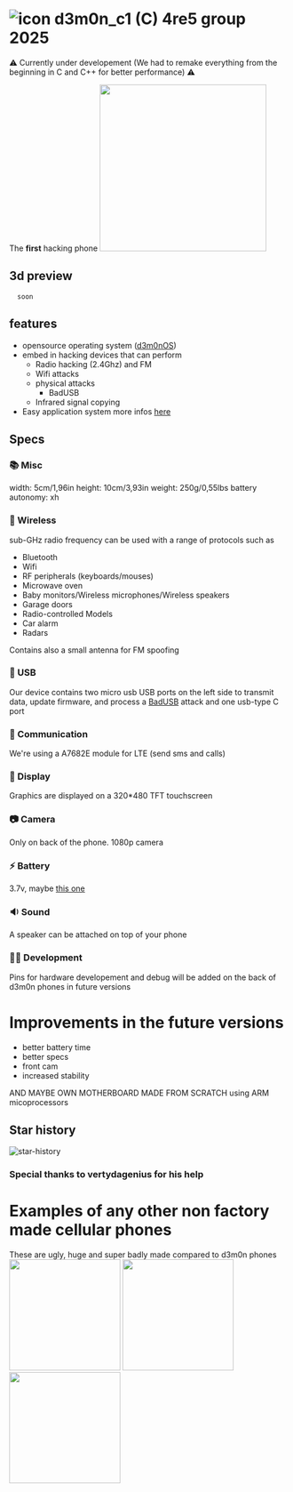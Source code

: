 # ![icon](https://avatars.githubusercontent.com/u/136185636?s=40&u=76e3b4569d8be273bb0358ae3c71fcdf7c7b2d6b&v=4) d3m0n_c1 (C) 4re5 group 2025

⚠️ Currently under developement (We had to remake everything from the beginning in C and C++ for better performance) ⚠️

The **first** hacking phone 
<img height="300" src="https://github.com/d3m0n-project/d3m0n_c1/assets/71982379/5912dc56-461c-4415-a69e-8ceade19bfd1">

## 3d preview
```stl
  soon
```


## features
- opensource operating system ([d3m0nOS](https://github.com/d3m0n-project/d3m0n_os))
- embed in hacking devices that can perform
  -  Radio hacking (2.4Ghz) and FM
  -  Wifi attacks
  -  physical attacks
     - BadUSB
  - Infrared signal copying
- Easy application system more infos [here](https://github.com/d3m0n-project/d3m0n_os#creating-a-d3m0n-application)

## Specs
### 📚 Misc
width: 5cm/1,96in
height: 10cm/3,93in
weight: 250g/0,55lbs
battery autonomy: xh


### 📡 Wireless
sub-GHz radio frequency can be used with a range of protocols such as
- Bluetooth
- Wifi
- RF peripherals (keyboards/mouses)
- Microwave oven
- Baby monitors/Wireless microphones/Wireless speakers
- Garage doors
- Radio-controlled Models
- Car alarm
- Radars

Contains also a small antenna for FM spoofing

### 🔌 USB
Our device contains two micro usb USB ports on the left side to transmit data, update firmware, and process a [BadUSB](https://en.wikipedia.org/wiki/BadUSB) attack and one usb-type C port

### 💬 Communication
We're using a A7682E module for LTE (send sms and calls)

### 📱 Display
Graphics are displayed on a 320*480 TFT touchscreen

### 📷 Camera
Only on back of the phone. 1080p camera

### ⚡ Battery
3.7v, maybe [this one](https://fr.aliexpress.com/item/32736579149.html?spm=a2g0o.productlist.main.37.3517iAjiiAjiYu&algo_pvid=7f865aae-1aab-4a18-9a91-13ab8f4198e3&algo_exp_id=7f865aae-1aab-4a18-9a91-13ab8f4198e3-18&pdp_npi=4%40dis%21EUR%214.47%214.19%21%21%214.50%214.22%21%40211b612817361719354164754eb328%2161379827855%21sea%21FR%210%21ABX&curPageLogUid=5W1ZiH7I8zi5&utparam-url=scene%3Asearch%7Cquery_from%3A)

### 🔉 Sound
A speaker can be attached on top of your phone

### 👨‍💻 Development
Pins for hardware developement and debug will be added on the back of d3m0n phones in future versions

# Improvements in the future versions
- better battery time
- better specs
- front cam
- increased stability

AND MAYBE OWN MOTHERBOARD MADE FROM SCRATCH using ARM micoprocessors

## Star history
![star-history](https://api.lucabubi.me/chart?username=d3m0n-project&repository=d3m0n_c1)



### Special thanks to vertydagenius for his help

# Examples of any other non factory made cellular phones
These are ugly, huge and super badly made compared to d3m0n phones </br>
<img src="https://github.com/d3m0n-project/d3m0n_c1/assets/71982379/1e4c8f40-6839-4a9a-a646-9421ca6771ee" style="height: 200px">
<img src="https://github.com/d3m0n-project/d3m0n_c1/assets/71982379/93444e6c-4ee3-448a-83d6-dbd0336d217f" style="height: 200px">
<img src="https://github.com/d3m0n-project/d3m0n_c1/assets/71982379/cc0f1d27-4f21-4a0c-85d4-6f3373260a32" style="height: 200px">
